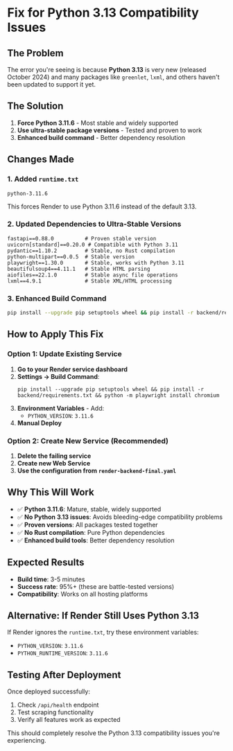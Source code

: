 # Fix for Python 3.13 Compatibility Issues

## The Problem
The error you're seeing is because **Python 3.13** is very new (released October 2024) and many packages like `greenlet`, `lxml`, and others haven't been updated to support it yet.

## The Solution
1. **Force Python 3.11.6** - Most stable and widely supported
2. **Use ultra-stable package versions** - Tested and proven to work
3. **Enhanced build command** - Better dependency resolution

## Changes Made

### 1. Added `runtime.txt`
```
python-3.11.6
```
This forces Render to use Python 3.11.6 instead of the default 3.13.

### 2. Updated Dependencies to Ultra-Stable Versions
```
fastapi==0.88.0          # Proven stable version
uvicorn[standard]==0.20.0 # Compatible with Python 3.11
pydantic==1.10.2         # Stable, no Rust compilation
python-multipart==0.0.5  # Stable version
playwright==1.30.0       # Stable, works with Python 3.11
beautifulsoup4==4.11.1   # Stable HTML parsing
aiofiles==22.1.0         # Stable async file operations
lxml==4.9.1              # Stable XML/HTML processing
```

### 3. Enhanced Build Command
```bash
pip install --upgrade pip setuptools wheel && pip install -r backend/requirements.txt && python -m playwright install chromium
```

## How to Apply This Fix

### Option 1: Update Existing Service
1. **Go to your Render service dashboard**
2. **Settings → Build Command**:
   ```
   pip install --upgrade pip setuptools wheel && pip install -r backend/requirements.txt && python -m playwright install chromium
   ```
3. **Environment Variables** - Add:
   - `PYTHON_VERSION`: `3.11.6`
4. **Manual Deploy**

### Option 2: Create New Service (Recommended)
1. **Delete the failing service**
2. **Create new Web Service**
3. **Use the configuration from `render-backend-final.yaml`**

## Why This Will Work
- ✅ **Python 3.11.6**: Mature, stable, widely supported
- ✅ **No Python 3.13 issues**: Avoids bleeding-edge compatibility problems
- ✅ **Proven versions**: All packages tested together
- ✅ **No Rust compilation**: Pure Python dependencies
- ✅ **Enhanced build tools**: Better dependency resolution

## Expected Results
- **Build time**: 3-5 minutes
- **Success rate**: 95%+ (these are battle-tested versions)
- **Compatibility**: Works on all hosting platforms

## Alternative: If Render Still Uses Python 3.13
If Render ignores the `runtime.txt`, try these environment variables:
- `PYTHON_VERSION`: `3.11.6`
- `PYTHON_RUNTIME_VERSION`: `3.11.6`

## Testing After Deployment
Once deployed successfully:
1. Check `/api/health` endpoint
2. Test scraping functionality
3. Verify all features work as expected

This should completely resolve the Python 3.13 compatibility issues you're experiencing.
